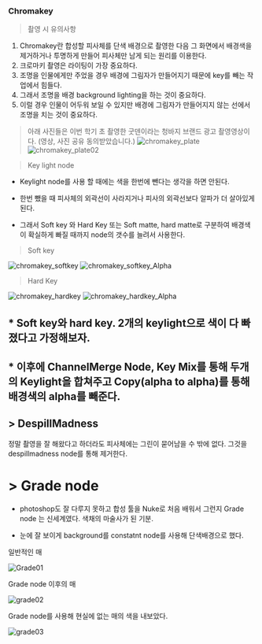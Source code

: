 ### Chromakey

> 촬영 시 유의사항

 1. Chromakey란 합성할 피사체를 단색 배경으로 촬영한 다음 그 화면에서 배경색을 제거하거나 투명하게 만들어 피사체만 남게 되는 원리를 이용한다.
 2. 크로마키 촬영은 라이팅이 가장 중요하다. 
 3. 조명을 인물에게만 주었을 경우 배경에 그림자가 만들어지기 때문에 key를 빼는 작업에서 힘들다.
 4. 그래서 조명을 배경 background lighting을 하는 것이 중요하다.
 5. 이럴 경우 인물이 어두워 보일 수 있지만 배경에 그림자가 만들어지지 않는 선에서 조명을 치는 것이 중요하다.
 
 >아래 사진들은 이번 학기 초 촬영한 굿덴이라는 청바지 브랜드 광고 촬영영상이다. (영상, 사진 공유 동의받았습니다.)
 ![chromakey_plate](https://user-images.githubusercontent.com/90584191/146668696-25a9269a-5dc5-4329-8b5f-44f5b6a1ecad.JPG)
 ![chromakey_plate02](https://user-images.githubusercontent.com/90584191/146668723-6e776615-6a2f-45c3-b765-8c8ef63bfb3d.JPG)

>Key light node

* Keylight node를 사용 할 때에는 색을 한번에 뺀다는 생각을 하면 안된다.

* 한번 뺐을 때 피사체의 외곽선이 사라지거나 피사의 외곽선보다 알파가 더 살아있게 된다.


* 그래서 Soft key 와 Hard Key 또는 Soft matte, hard matte로 구분하여 배경색이 확실하게 빠질 때까지 node의 갯수를 늘려서 사용한다.

>Soft key

![chromakey_softkey](https://user-images.githubusercontent.com/90584191/146668850-06a003a0-83f4-4b95-a93a-3bc6322ea113.JPG)
![chromakey_softkey_Alpha](https://user-images.githubusercontent.com/90584191/146668853-f253295e-86b3-4046-81aa-3508a5de5ef7.JPG)

>Hard Key

![chromakey_hardkey](https://user-images.githubusercontent.com/90584191/146668903-8da6b92b-191c-4be7-8f36-3661b090da67.JPG)
![chromakey_hardkey_Alpha](https://user-images.githubusercontent.com/90584191/146668904-7d935129-0ead-4fea-a867-0ca6a8ca6f13.JPG)

## * Soft key와 hard key. 2개의 keylight으로 색이 다 빠졌다고 가정해보자.


## * 이후에 ChannelMerge Node, Key Mix를 통해 두개의 Keylight을 합쳐주고 Copy(alpha to alpha)를 통해 배경색의 alpha를 빼준다.

## > DespillMadness

 정말 촬영을 잘 해왔다고 하더라도 피사체에는 그린이 묻어남을 수 밖에 없다. 그것을 despillmadness node를 통해 제거한다.

# > Grade node

* photoshop도 잘 다루지 못하고 합성 툴을 Nuke로 처음 배워서 그런지 Grade node 는 신세계였다. 색채의 마술사가 된 기분.

* 눈에 잘 보이게 background를 constatnt node를 사용해 단색배경으로 했다.

 일반적인 매
 
![Grade01](https://user-images.githubusercontent.com/90584191/146669315-22be9bcc-0af3-4d6c-9c2e-8fd00ecd80f5.JPG)

Grade node 이후의 매

![grade02](https://user-images.githubusercontent.com/90584191/146669318-22d2baa7-3e11-47ca-8ec7-e45a8b7dea73.JPG)

Grade node를 사용해 현실에 없는 매의 색을 내보았다. 

![grade03](https://user-images.githubusercontent.com/90584191/146669319-b68d127e-661e-489c-8a3e-bd5b4b63aa96.JPG)


 
 
 

